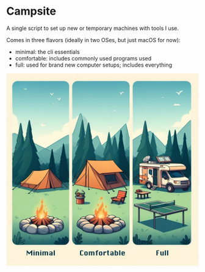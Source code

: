 # Campsite

A single script to set up new or temporary machines with tools I use.

Comes in three flavors (ideally in two OSes, but just macOS for now):

- minimal: the cli essentials
- comfortable: includes commonly used programs used
- full: used for brand new computer setups; includes everything

![Campsite](.assets/campsite.jpg)
